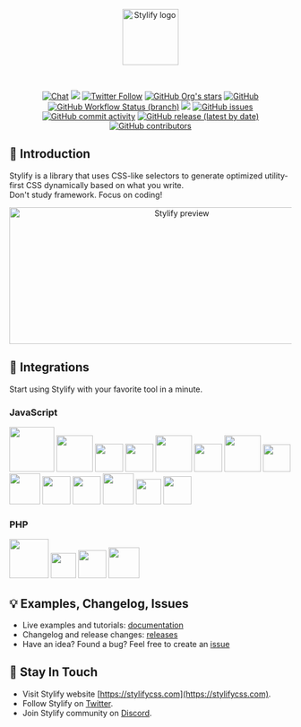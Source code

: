 <br><br>

<p align="center">
	<a href="https://stylifycss.com" target="_blank" rel="noopener noreferrer">
		<img src="https://stylifycss.com/images/logo/horizontal.svg?v2" height="100" alt="Stylify logo">
	</a>
</p>

<br>

<p align="center">
<a href="https://discord.gg/NuJsk5SMDz"><img src="https://img.shields.io/badge/chat-on%20discord-7289da.svg?sanitize=true" alt="Chat"></a>
<a href="https://github.com/stylify/packages/discussions"><img src="https://user-images.githubusercontent.com/14016808/132510133-76bb66a9-951f-4411-9236-140cac7b7472.png"></a>
<a href="https://twitter.com/stylifycss"><img alt="Twitter Follow" src="https://img.shields.io/twitter/follow/stylifycss?style=social"></a>
<a href="https://github.com/stylify/packages"><img alt="GitHub Org's stars" src="https://img.shields.io/github/stars/stylify/packages?style=social"></a>
<a href="https://github.com/stylify/packages/blob/master/LICENSE"><img alt="GitHub" src="https://img.shields.io/github/license/stylify/packages"></a>
<br>
<a href="(https://github.com/stylify/packages/actions/workflows/tests.yaml"><img alt="GitHub Workflow Status (branch)" src="https://github.com/stylify/packages/actions/workflows/tests.yaml/badge.svg"></a>
<a href="https://codecov.io/gh/stylify/packages"><img src="https://codecov.io/gh/stylify/packages/branch/master/graph/badge.svg?token=ZJLKX877DF"/></a>
<a href="https://github.com/stylify/packages/issues"><img alt="GitHub issues" src="https://img.shields.io/github/issues/stylify/packages"></a>
<a href="https://github.com/stylify/packages"><img alt="GitHub commit activity" src="https://img.shields.io/github/commit-activity/m/stylify/packages"></a>
<a href="https://github.com/stylify/packages/releases"><img alt="GitHub release (latest by date)" src="https://img.shields.io/github/v/release/stylify/packages"></a>
<a href="https://github.com/stylify/packages"><img alt="GitHub contributors" src="https://img.shields.io/github/contributors/stylify/packages"></a>
</p>

## 💎 Introduction

Stylify is a library that uses CSS-like selectors to generate optimized utility-first CSS dynamically based on what you write.<br>
Don't study framework. Focus on coding!

<p align="center">
<img src="https://raw.githubusercontent.com/stylify/packages/master/stylify-intro-v2.gif" height="244" width="600" alt="Stylify preview">
</p>

## 🚀 Integrations
Start using Stylify with your favorite tool in a minute.

### JavaScript
<a href="https://stylifycss.com/docs/integrations/nextjs"><img src="https://stylifycss.com//images/brands/nextjs-light.svg" width="80" alt=""></a>
<a href="https://stylifycss.com/docs/integrations/nuxtjs"><img src="https://stylifycss.com//images/brands/nuxtjs.svg" height="65" alt=""></a>
<a href="https://stylifycss.com/docs/integrations/reactjs"><img src="https://stylifycss.com//images/brands/react.png" height="50" alt=""></a>
<a href="https://stylifycss.com/docs/integrations/vuejs"><img src="https://stylifycss.com//images/brands/vuejs.svg" height="50" alt=""></a>
<a href="https://stylifycss.com/docs/integrations/angular"><img src="https://stylifycss.com//images/brands/angular.svg" height="65" alt=""></a>
<a href="https://stylifycss.com/docs/integrations/astro"><img src="https://stylifycss.com//images/brands/astro-light.svg" height="50" alt=""></a>
<a href="https://stylifycss.com/docs/integrations/remix"><img src="https://stylifycss.com//images/brands/remix.svg" height="65" alt=""></a>
<a href="https://stylifycss.com/docs/integrations/solidjs"><img src="https://stylifycss.com//images/brands/solidjs.svg" height="49" alt=""></a>
<a href="https://stylifycss.com/docs/integrations/qwik"><img src="https://stylifycss.com//images/brands/qwik.svg" height="55" alt=""></a>
<a href="https://stylifycss.com/docs/integrations/svelte"><img src="https://stylifycss.com//images/brands/svelte.svg" height="50" alt=""></a>
<a href="https://stylifycss.com/docs/integrations/vitejs"><img src="https://stylifycss.com//images/brands/vite.svg" height="50" alt=""></a>
<a href="https://stylifycss.com/docs/integrations/webpack"><img src="https://stylifycss.com//images/brands/webpack.svg" height="55" alt=""></a>
<a href="https://stylifycss.com/docs/integrations/rollupjs"><img src="https://stylifycss.com//images/brands/rollupjs.svg" height="45" alt=""></a>
<a href="https://stylifycss.com/docs/integrations/nodejs"><img src="https://stylifycss.com//images/brands/nodejs.svg" height="50" alt=""></a>

### PHP
<a href="https://stylifycss.com/docs/integrations/symfony"><img src="https://stylifycss.com//images/brands/symfony.svg" height="70" alt=""></a>
<a href="https://stylifycss.com/docs/integrations/laravel"><img src="https://stylifycss.com//images/brands/laravel.svg" height="45" alt=""></a>
<a href="https://stylifycss.com/docs/integrations/nette"><img src="https://stylifycss.com//images/brands/nette.png" height="50" alt=""></a>
<a href="https://stylifycss.com/docs/integrations/cakephp"><img src="https://stylifycss.com//images/brands/cakephp.png" height="55" alt=""></a>

## 💡 Examples, Changelog, Issues
- Live examples and tutorials: [documentation](https://stylifycss.com/docs/get-started)
- Changelog and release changes: [releases](https://github.com/stylify/packages/releases)
- Have an idea? Found a bug? Feel free to create an [issue](https://github.com/stylify/packages/issues)

## 🤟 Stay In Touch

- Visit Stylify website [https://stylifycss.com](https://stylifycss.com).
- Follow Stylify on [Twitter](https://twitter.com/stylify_dev).
- Join Stylify community on [Discord](https://discord.gg/NuJsk5SMDz).
